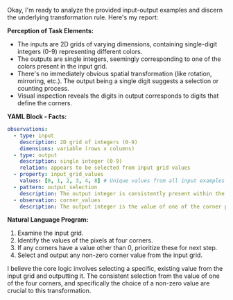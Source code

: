 Okay, I'm ready to analyze the provided input-output examples and discern the underlying transformation rule. Here's my report:

**Perception of Task Elements:**

*   The inputs are 2D grids of varying dimensions, containing single-digit integers (0-9) representing different colors.
*   The outputs are single integers, seemingly corresponding to one of the colors present in the input grid.
*   There's no immediately obvious spatial transformation (like rotation, mirroring, etc.). The output being a single digit suggests a selection or counting process.
*   Visual inspection reveals the digits in output corresponds to digits that define the corners.

**YAML Block - Facts:**


```yaml
observations:
  - type: input
    description: 2D grid of integers (0-9)
    dimensions: variable (rows x columns)
  - type: output
    description: single integer (0-9)
    relation: appears to be selected from input grid values
  - property: input_grid_values
    values: [0, 1, 2, 3, 4, 8] # Unique values from all input examples
  - pattern: output_selection
    description: The output integer is consistently present within the corresponding input grid.
  - observation: corner_values
    description: The output integer is the value of one of the corner pixels.
```


**Natural Language Program:**

1.  Examine the input grid.
2.  Identify the values of the pixels at four corners.
3.  If any corners have a value other than 0, prioritize these for next step.
4.   Select and output any non-zero corner value from the input grid.

I believe the core logic involves selecting a specific, existing value from the input grid and outputting it. The consistent selection from the value of one of the four corners, and specifically the choice of a non-zero value are crucial to this transformation.
